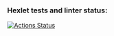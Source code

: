 ### Hexlet tests and linter status:
[![Actions Status](https://github.com/Oksana-QA-auto/qa-auto-engineer-javascript-project-89/actions/workflows/hexlet-check.yml/badge.svg)](https://github.com/Oksana-QA-auto/qa-auto-engineer-javascript-project-89/actions)